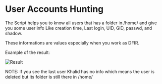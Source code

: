 # User Accounts Hunting

The Script helps you to know all users that has a folder in /home/ and give you some user info
Like creation time, Last login, UID, GID, passwd, and shadow.

These informations are values especially when you work as DFIR.

Example of the result: 

![Result](https://i.ibb.co/y0wT2nr/scriptusers.png)

NOTE: If you see the last user Khalid has no info which means the user is deleted but its folder is still there in /home/

